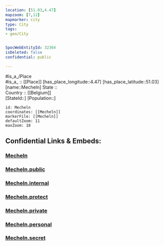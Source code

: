 ```yaml
---
location: [51.03,4.47] 
mapzoom: [7,12] 
mapmarker: city 
type: City
tags:
- geo/City


SpocWebEntityId: 32364
isDeleted: false
confidential: public

---
```

#is_a_/Place  
#is_a_ :: [[Place]] 
[has_place_longitude::4.47] 
[has_place_latitude::51.03] 
[name::Mecheln] 
State ::  
Country :: [[Belgium]]  
[StateId::] 
[Population::] 



```leaflet
id: Mecheln
coordinates: [[Mecheln]] 
markerFile: [[Mecheln]] 
defaultZoom: 11 
maxZoom: 18
```


## Confidential Links & Embeds: 

### [Mecheln](/_Standards/Earth/Continent/Europe/Europe~West/Belgium/Regions~Belgium/Vlaanderen/counties~Vlaanderen/Antwerp/City/Mecheln.md) 

### [Mecheln.public](/_public/Earth/Continent/Europe/Europe~West/Belgium/Regions~Belgium/Vlaanderen/counties~Vlaanderen/Antwerp/City/Mecheln.public.md) 

### [Mecheln.internal](/_internal/Earth/Continent/Europe/Europe~West/Belgium/Regions~Belgium/Vlaanderen/counties~Vlaanderen/Antwerp/City/Mecheln.internal.md) 

### [Mecheln.protect](/_protect/Earth/Continent/Europe/Europe~West/Belgium/Regions~Belgium/Vlaanderen/counties~Vlaanderen/Antwerp/City/Mecheln.protect.md) 

### [Mecheln.private](/_private/Earth/Continent/Europe/Europe~West/Belgium/Regions~Belgium/Vlaanderen/counties~Vlaanderen/Antwerp/City/Mecheln.private.md) 

### [Mecheln.personal](/_personal/Earth/Continent/Europe/Europe~West/Belgium/Regions~Belgium/Vlaanderen/counties~Vlaanderen/Antwerp/City/Mecheln.personal.md) 

### [Mecheln.secret](/_secret/Earth/Continent/Europe/Europe~West/Belgium/Regions~Belgium/Vlaanderen/counties~Vlaanderen/Antwerp/City/Mecheln.secret.md)

